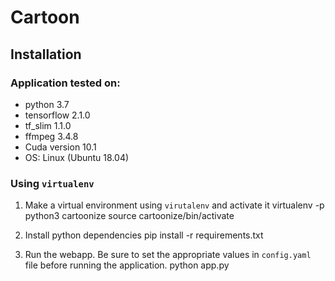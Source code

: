 # Cartoon

## Installation

### Application tested on:

- python 3.7
- tensorflow 2.1.0 
- tf_slim 1.1.0
- ffmpeg 3.4.8
- Cuda version 10.1
- OS: Linux (Ubuntu 18.04)


### Using `virtualenv`

1. Make a virtual environment using `virutalenv` and activate it
virtualenv -p python3 cartoonize
source cartoonize/bin/activate

2. Install python dependencies
pip install -r requirements.txt

3. Run the webapp. Be sure to set the appropriate values in `config.yaml` file before running the application.
python app.py
